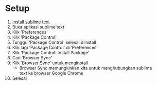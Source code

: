 # Setup
1. [Install sublime text](https://www.sublimetext.com/)
2. Buka aplikasi sublime text
3. Klik 'Preferences'
4. Kilk 'Package Control'
5. Tunggu 'Package Control' selesai diinstall
6. Klik lagi 'Package Control' di 'Preferences'
7. Klik 'Package Control: Install Package'
8. Cari 'Browser Sync'
9. Klik 'Browser Sync' untuk menginstall
    - Browser Sync memungkinkan kita untuk menghubungkan sublime text ke browser Google Chrome
10. Selesai
